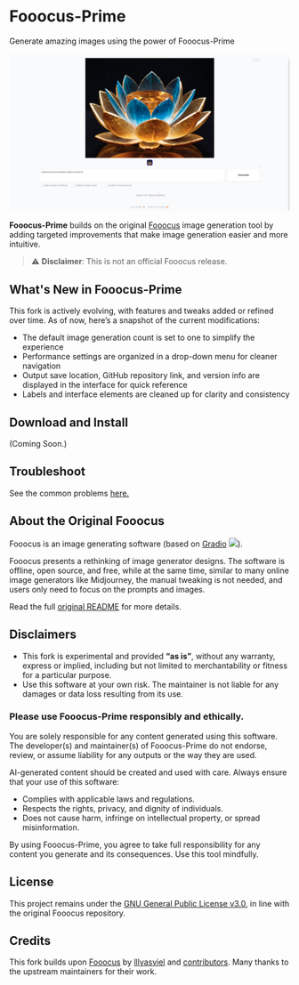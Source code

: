 # Fooocus-Prime

Generate amazing images using the power of Fooocus-Prime

![Preview](fooocus-prime-screenshot-lotus.png)

**Fooocus-Prime** builds on the original [Fooocus](https://github.com/lllyasviel/Fooocus) image generation tool by adding targeted improvements that make image generation easier and more intuitive.

> ⚠️ **Disclaimer**: This is not an official Fooocus release.

## What's New in Fooocus-Prime

This fork is actively evolving, with features and tweaks added or refined over time. As of now, here’s a snapshot of the current modifications:

- The default image generation count is set to one to simplify the experience 
- Performance settings are organized in a drop-down menu for cleaner navigation
- Output save location, GitHub repository link, and version info are displayed in the interface for quick reference  
- Labels and interface elements are cleaned up for clarity and consistency

## Download and Install
(Coming Soon.)

## Troubleshoot
See the common problems [here.](troubleshoot.md)

## About the Original Fooocus

Fooocus is an image generating software (based on [Gradio](https://www.gradio.app/) <a href='https://github.com/gradio-app/gradio'><img src='https://img.shields.io/github/stars/gradio-app/gradio'></a>).

Fooocus presents a rethinking of image generator designs. The software is offline, open source, and free, while at the same time, similar to many online image generators like Midjourney, the manual tweaking is not needed, and users only need to focus on the prompts and images.

Read the full [original README](https://github.com/lllyasviel/Fooocus#readme) for more details.

## Disclaimers

- This fork is experimental and provided **“as is”**, without any warranty, express or implied, including but not limited to merchantability or fitness for a particular purpose.  
- Use this software at your own risk. The maintainer is not liable for any damages or data loss resulting from its use.

### Please use **Fooocus-Prime** responsibly and ethically.

You are solely responsible for any content generated using this software. The developer(s) and maintainer(s) of Fooocus-Prime do not endorse, review, or assume liability for any outputs or the way they are used.

AI-generated content should be created and used with care. Always ensure that your use of this software:

- Complies with applicable laws and regulations.
- Respects the rights, privacy, and dignity of individuals.
- Does not cause harm, infringe on intellectual property, or spread misinformation.

By using Fooocus-Prime, you agree to take full responsibility for any content you generate and its consequences. Use this tool mindfully.


## License

This project remains under the [GNU General Public License v3.0](LICENSE), in line with the original Fooocus repository.


## Credits

This fork builds upon [Fooocus](https://github.com/lllyasviel/Fooocus) by [lllyasviel](https://github.com/lllyasviel) and [contributors](https://github.com/lllyasviel/Fooocus/graphs/contributors). Many thanks to the upstream maintainers for their work.

